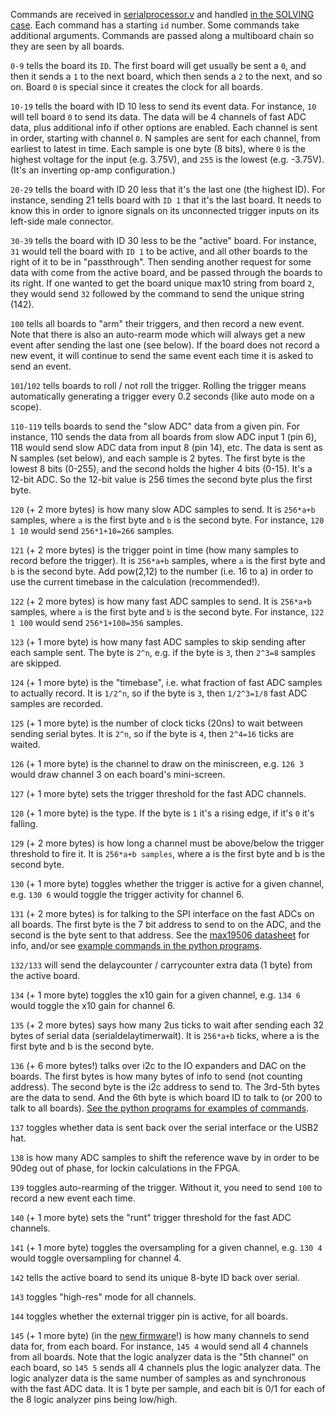 Commands are received in [serialprocessor.v](../max10_adc_firmware/serialprocessor.v) and handled [in the SOLVING case](../max10_adc_firmware/serialprocessor.v#L253). Each command has a starting `id` number. Some commands take additional arguments. Commands are passed along a multiboard chain so they are seen by all boards.

`0-9` tells the board its `ID`. The first board will get usually be sent a `0`, and then it sends a `1` to the next board, which then sends a `2` to the next, and so on. Board `0` is special since it creates the clock for all boards.

`10-19` tells the board with ID 10 less to send its event data. For instance, `10` will tell board `0` to send its data. The data will be 4 channels of fast ADC data, plus additional info if other options are enabled. Each channel is sent in order, starting with channel `0`. N samples are sent for each channel, from earliest to latest in time. Each sample is one byte (8 bits), where `0` is the highest voltage for the input (e.g. 3.75V), and `255` is the lowest (e.g. -3.75V). (It's an inverting op-amp configuration.)

`20-29` tells the board with ID 20 less that it's the last one (the highest ID). For instance, sending 21 tells board with `ID 1` that it's the last board. It needs to know this in order to ignore signals on its unconnected trigger inputs on its left-side male connector.

`30-39` tells the board with ID 30 less to be the "active" board. For instance, `31` would tell the board with `ID 1` to be active, and all other boards to the right of it to be in "passthrough". Then sending another request for some data with come from the active board, and be passed through the boards to its right. If one wanted to get the board unique max10 string from board `2`, they would send `32` followed by the command to send the unique string (142).

`100` tells all boards to "arm" their triggers, and then record a new event. Note that there is also an auto-rearm mode which will always get a new event after sending the last one (see below). If the board does not record a new event, it will continue to send the same event each time it is asked to send an event.

`101`/`102` tells boards to roll / not roll the trigger. Rolling the trigger means automatically generating a trigger every 0.2 seconds (like auto mode on a scope).

`110-119` tells boards to send the "slow ADC" data from a given pin. For instance, 110 sends the data from all boards from slow ADC input 1 (pin 6), 118 would send slow ADC data from input 8 (pin 14), etc. The data is sent as N samples (set below), and each sample is 2 bytes. The first byte is the lowest 8 bits (0-255), and the second holds the higher 4 bits (0-15). It's a 12-bit ADC. So the 12-bit value is 256 times the second byte plus the first byte.

`120` (+ 2 more bytes) is how many slow ADC samples to send. It is `256*a+b` samples, where `a` is the first byte and `b` is the second byte. For instance, `120 1 10` would send `256*1+10=266` samples.

`121` (+ 2 more bytes) is the trigger point in time (how many samples to record before the trigger). It is `256*a+b` samples, where `a` is the first byte and `b` is the second byte. Add pow(2,12) to the number (i.e. 16 to a) in order to use the current timebase in the calculation (recommended!).

`122` (+ 2 more bytes) is how many fast ADC samples to send. It is `256*a+b` samples, where `a` is the first byte and `b` is the second byte. For instance, `122 1 100` would send `256*1+100=356` samples.

`123` (+ 1 more byte) is how many fast ADC samples to skip sending after each sample sent. The byte is `2^n`, e.g. if the byte is `3`, then `2^3=8` samples are skipped.

`124` (+ 1 more byte) is the "timebase", i.e. what fraction of fast ADC samples to actually record. It is `1/2^n`, so if the byte is `3`, then `1/2^3=1/8` fast ADC samples are recorded.

`125` (+ 1 more byte) is the number of clock ticks (20ns) to wait between sending serial bytes. It is `2^n`, so if the byte is `4`, then `2^4=16` ticks are waited.

`126` (+ 1 more byte) is the channel to draw on the miniscreen, e.g. `126 3` would draw channel 3 on each board's mini-screen.

`127` (+ 1 more byte) sets the trigger threshold for the fast ADC channels.

`128` (+ 1 more byte) is the type. If the byte is `1` it's a rising edge, if it's `0` it's falling.

`129` (+ 2 more bytes) is how long a channel must be above/below the trigger threshold to fire it. It is `256*a+b samples`, where a is the first byte and b is the second byte.

`130` (+ 1 more byte) toggles whether the trigger is active for a given channel, e.g. `130 6` would toggle the trigger activity for channel 6.

`131` (+ 2 more bytes) is for talking to the SPI interface on the fast ADCs on all boards. The first byte is the 7 bit address to send to on the ADC, and the second is the byte sent to that address. See the [max19506 datasheet](https://datasheets.maximintegrated.com/en/ds/MAX19506.pdf) for info, and/or see [example commands in the python programs](https://github.com/drandyhaas/Haasoscope/blob/master/software/HaasoscopeLib.py#L250).

`132/133` will send the delaycounter / carrycounter extra data (1 byte) from the active board.

`134` (+ 1 more byte) toggles the x10 gain for a given channel, e.g. `134 6` would toggle the x10 gain for channel 6.

`135` (+ 2 more bytes) says how many 2us ticks to wait after sending each 32 bytes of serial data (serialdelaytimerwait). It is `256*a+b` ticks, where a is the first byte and b is the second byte.

`136` (+ 6 more bytes!) talks over i2c to the IO expanders and DAC on the boards. The first bytes is how many bytes of info to send (not counting address). The second byte is the i2c address to send to. The 3rd-5th bytes are the data to send. And the 6th byte is which board ID to talk to (or 200 to talk to all boards). [See the python programs for examples of commands](https://github.com/drandyhaas/Haasoscope/blob/master/software/HaasoscopeLib.py#L299).

`137` toggles whether data is sent back over the serial interface or the USB2 hat.

`138` is how many ADC samples to shift the reference wave by in order to be 90deg out of phase, for lockin calculations in the FPGA.

`139` toggles auto-rearming of the trigger. Without it, you need to send `100` to record a new event each time.

`140` (+ 1 more byte) sets the "runt" trigger threshold for the fast ADC channels.

`141` (+ 1 more byte) toggles the oversampling for a given channel, e.g. `130 4` would toggle oversampling for channel 4.

`142` tells the active board to send its unique 8-byte ID back over serial.

`143` toggles "high-res" mode for all channels.

`144` toggles whether the external trigger pin is active, for all boards.

`145` (+ 1 more byte) (in the [new firmware](../max10_adc_firmware/output_files)!) is how many channels to send data for, from each board. For instance, `145 4` would send all 4 channels from all boards. Note that the logic analyzer data is the "5th channel" on each board, so `145 5` sends all 4 channels plus the logic analyzer data. The logic analyzer data is the same number of samples as and synchronous with the fast ADC data. It is 1 byte per sample, and each bit is 0/1 for each of the 8 logic analyzer pins being low/high.

